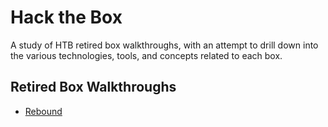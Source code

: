 # Hack the Box
A study of HTB retired box walkthroughs, with an attempt to drill down into the various technologies, tools, and concepts related to each box.

## Retired Box Walkthroughs
- [Rebound](walkthroughs/20240330-Rebound/Rebound.md)